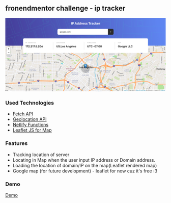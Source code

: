 ## fronendmentor challenge - ip tracker

![Design Captured](https://github.com/AikeNyanLynnOo/ip-tracker/blob/main/public/assets/images/capture.png "Screen Capture")

### Used Technologies

 - [Fetch API](https://www.npmjs.com/package/node-fetch "Node Fetch API")
 - [Geolocation API](https://geo.ipify.org/ "Geolocation API")  
 - [Netlify Functions](https://www.netlify.com/products/functions/ "Netlify Functions")
 - [Leaflet JS for Map](https://leafletjs.com/ "LeafletJS for map")

### Features

- Tracking location of server
- Locating in Map when the user input IP address or Domain address.
- Loading the location of domain/IP on the map(Leaflet rendered map)
- Google map (for future development) - leaflet for now cuz it's free :3

### Demo

[Demo](https://ip-tracker-a1k3.netlify.app/)


